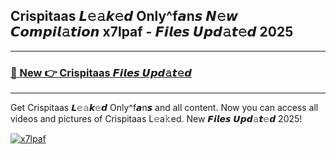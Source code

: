 ## Crispitaas 𝙇𝚎𝚊𝙠𝚎𝙙 Only^f𝙖n𝙨 𝙉𝚎𝙬 𝘾𝙤𝙢𝙥𝙞𝙡𝚊𝙩𝙞𝙤𝙣 x7lpaf - 𝙁𝙞𝙡𝙚𝙨 𝙐𝙥𝙙𝚊𝙩𝚎𝙙 2025

---

<h3><a href="https://mediafirer.com/Crispitaas">🔗 New 👉 Crispitaas 𝙁𝙞𝙡𝙚𝙨 𝙐𝙥𝙙𝚊𝙩𝚎𝙙</a></h3>

---

Get Crispitaas 𝙇𝚎𝚊𝙠𝚎𝙙 Only^f𝙖n𝙨 and all content. Now you can access all videos and pictures of Crispitaas L𝚎a𝚔ed. New 𝙁𝙞𝙡𝙚𝙨 𝙐𝙥𝙙𝚊𝙩𝚎𝙙 2025!  

[![x7lpaf](https://i.imgur.com/DYrtUhd.gif)](https://mediafirer.com/Crispitaas)